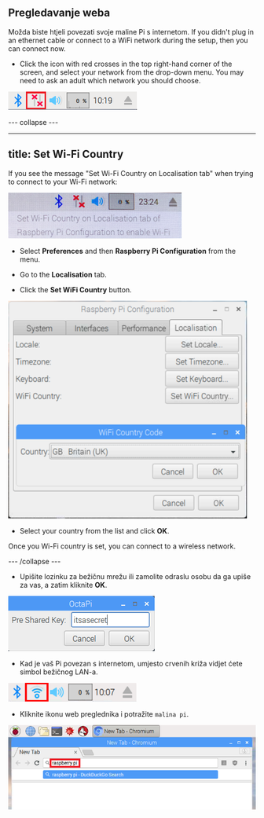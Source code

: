 ## Pregledavanje weba

Možda biste htjeli povezati svoje maline Pi s internetom. If you didn't plug in an ethernet cable or connect to a WiFi network during the setup, then you can connect now.

+ Click the icon with red crosses in the top right-hand corner of the screen, and select your network from the drop-down menu. You may need to ask an adult which network you should choose.

![No wifi](images/no-wifi.png)

\--- collapse \---

* * *

## title: Set Wi-Fi Country

If you see the message "Set Wi-Fi Country on Localisation tab" when trying to connect to your Wi-Fi network:

![set wifi country](images/pi-set-wifi-country.png)

+ Select **Preferences** and then **Raspberry Pi Configuration** from the menu.

+ Go to the **Localisation** tab.

+ Click the **Set WiFi Country** button.

![select wifi country](images/pi-select-wifi-country.png)

+ Select your country from the list and click **OK**.

Once you Wi-Fi country is set, you can connect to a wireless network.

\--- /collapse \---

+ Upišite lozinku za bežičnu mrežu ili zamolite odraslu osobu da ga upiše za vas, a zatim kliknite **OK**.

![Type in password](images/type-password.png)

+ Kad je vaš Pi povezan s internetom, umjesto crvenih križa vidjet ćete simbol bežičnog LAN-a.

![screenshot](images/pi-wifi.png)

+ Kliknite ikonu web preglednika i potražite `malina pi`.

![screenshot](images/pi-browser.png)